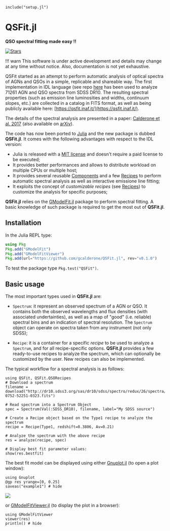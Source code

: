 ```@setup abc
include("setup.jl")
```

# QSFit.jl

**QSO spectral fitting made easy !!**

[![Stars](https://img.shields.io/github/stars/gcalderone/QSFit.jl?style=social)](https://github.com/gcalderone/QSFit.jl)


!!! warn
    This software is under active development and details may change at any time without notice.  Also, documentation is not yet exhaustive.

QSFit started as an attempt to perform automatic analysis of optical spectra of AGNs and QSOs in a simple, replicable and shareable way. The first implementation in IDL language (see repo [here](https://github.com/gcalderone/qsfit) has been used to analyze 71261 AGN and QSO spectra from SDSS DR10.  The resulting spectral properties (such as emission line luminosities and widths, continuum slopes, etc.) are collected in a catalog in FITS format, as well as being publicly available here: [https://qsfit.inaf.it/](https://qsfit.inaf.it/).

The details of the spectral analysis are presented in a paper: [Calderone et al. 2017](http://adsabs.harvard.edu/abs/2017MNRAS.472.4051C) (also available on [arXiv](https://arxiv.org/abs/1612.01580)).

The code has now been ported to [Julia](https://julialang.org/) and the new package is dubbed **QSFit.jl**.  It comes with the following advantages with respect to the IDL version:
- Julia is released with a [MIT license](https://en.wikipedia.org/wiki/MIT_License) and doesn't require a paid license to be executed;
- It provides better performances and allows to distribute workload on multiple CPUs or multiple host;
- It provides several reusable [Components](@ref) and a few [Recipes](@ref) to perform automatic spectral analysis as well as interactive emissione line fitting;
- It exploits the concept of *customizable recipes* (see [Recipes](@ref)) to customize the analysis for specific purposes;

**QSFit.jl** relies on the [GModelFit.jl](https://gcalderone.github.io/GModelFit.jl/) package to perform spectral fitting.  A basic knowledge of such package is required to get the most out of **QSFit.jl**.


## Installation

In the Julia REPL type:
```julia
using Pkg
Pkg.add("GModelFit")
Pkg.add("GModelFitViewer")
Pkg.add(url="https://github.com/gcalderone/QSFit.jl", rev="v0.1.0")
```

To test the package type `Pkg.test("QSFit")`.


## Basic usage

The most important types used in **QSFit.jl** are:
- `Spectrum`: it represent an observed spectrum of a AGN or QSO.  It contains both the observed wavelengths and flux densities (with associated undertainties), as well as a map of "good" (i.e. reliable) spectral bins and an indication of spectral resolution.  The `Spectrum` object can operate on spectra taken from any instrument (not only SDSS);

- `Recipe`: it is a container for a specific *recipe* to be used to analyze a `Spectrum`, and for all recipe-specific options.  **QSFit.jl** provides a few ready-to-use recipes to analyze the spectrum, which can optionally be customized by the user.  New recipes can also be implemented.

The typical workflow for a spectral analysis is as follows:
```@example abc
using QSFit, QSFit.QSORecipes
# Download a spectrum
filename = download("http://dr10.sdss3.org/sas/dr10/sdss/spectro/redux/26/spectra/0752/spec-0752-52251-0323.fits")

# Read spectrum into a Spectrum Object
spec = Spectrum(Val(:SDSS_DR10), filename, label="My SDSS source")

# Create a Recipe object based on the Type1 recipe to analyze the spectrum
recipe = Recipe(Type1, redshift=0.3806, Av=0.21)

# Analyze the spectrum with the above recipe
res = analyze(recipe, spec)

# Display best fit parameter values:
show(res.bestfit)
```

The best fit model can be displayed using either [Gnuplot.jl](https://gcalderone.github.io/Gnuplot.jl/stable/index.html) (to open a plot window):
```@example abc
using Gnuplot
@gp res yrange=[0, 0.25]
saveas("example1") # hide
```
![](assets/example1.png)


or [GModelFitViewer.jl](https://github.com/lnicastro/GModelFitViewer.jl) (to display the plot in a browser):
```@example abc
using GModelFitViewer
viewer(res)
println() # hide
```
